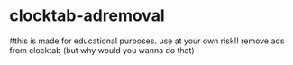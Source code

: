 # clocktab-adremoval
#this is made for educational purposes. use at your own risk!!
remove ads from clocktab (but why would you wanna do that)

